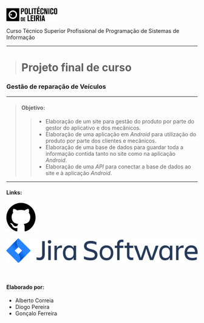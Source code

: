 [![Instituto Politécnico de Leiria](imgReadme/politecnico.png)](https://www.ipleiria.pt/)

Curso Técnico Superior Profissional de Programação de Sistemas de Informação

---
># Projeto final de curso
### Gestão de reparação de Veículos
---
> #### Objetivo:
>> - Elaboração de um site para gestão do produto por parte do gestor do aplicativo e dos mecânicos.
>> - Elaboração de uma aplicação em *Android* para utilização do produto por parte dos clientes e mecânicos.
>> - Elaboração de uma base de dados para guardar toda a informação contida tanto no site como na aplicação *Android*.
>> - Elaboração de uma *API* para conectar a base de dados ao site e à aplicação *Android*.
---
#### Links:
[![GitHub](imgReadme/github.svg)](https://github.com/DiogoRCP/PSI_PROJETO_ADG.git)

[![Jira](imgReadme/jira.svg)](https://psi-da-mds-ga.atlassian.net/)

&nbsp;
#### Elaborado por:
- Alberto Correia
- Diogo Pereira
- Gonçalo Ferreira
